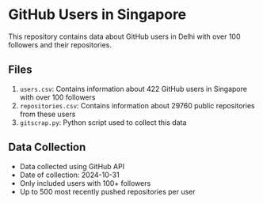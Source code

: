 # GitHub Users in Singapore

This repository contains data about GitHub users in Delhi with over 100 followers and their repositories.

## Files

1. `users.csv`: Contains information about 422 GitHub users in Singapore with over 100 followers
2. `repositories.csv`: Contains information about 29760 public repositories from these users
3. `gitscrap.py`: Python script used to collect this data

## Data Collection

- Data collected using GitHub API
- Date of collection: 2024-10-31
- Only included users with 100+ followers
- Up to 500 most recently pushed repositories per user
